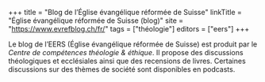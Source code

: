 +++
title = "Blog de l’Église évangélique réformée de Suisse"
linkTitle = "Église évangélique réformée de Suisse (blog)"
site = "https://www.evrefblog.ch/fr/"
tags = ["théologie"]
editors = ["eers"]
+++

Le blog de l’EERS (Église évangélique réformée de Suisse) est produit par le *Centre de compétences théologie & éthique*. Il propose des discussions théologiques et ecclésiales ainsi que des recensions de livres. Certaines discussions sur des thèmes de société sont disponibles en podcasts.

